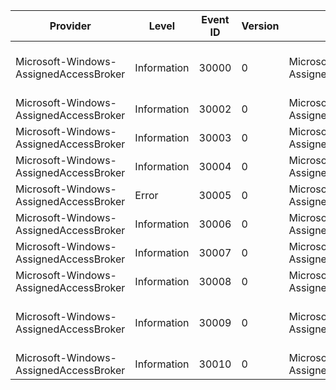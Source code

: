 Provider                                |  Level        |  Event ID  |  Version  |  Channel                                       |  Task                                   |  Opcode  |  Keyword  |  Message
----------------------------------------|---------------|------------|-----------|------------------------------------------------|-----------------------------------------|----------|-----------|---------------------------------------------------------------------------------------------------------
Microsoft-Windows-AssignedAccessBroker  |  Information  |  30000     |  0        |  Microsoft-Windows-AssignedAccessBroker/Admin  |  ActivateAssignedAccessApplication      |          |           |  Activated above lock app {AboveLockAppAUMID} using interface {InterfaceType} with return code {HResult}
Microsoft-Windows-AssignedAccessBroker  |  Information  |  30002     |  0        |  Microsoft-Windows-AssignedAccessBroker/Admin  |  WaitForAssignedAccessApplicationToDie  |          |           |
Microsoft-Windows-AssignedAccessBroker  |  Information  |  30003     |  0        |  Microsoft-Windows-AssignedAccessBroker/Admin  |  WaitForAssignedAccessApplicationToDie  |          |           |
Microsoft-Windows-AssignedAccessBroker  |  Information  |  30004     |  0        |  Microsoft-Windows-AssignedAccessBroker/Admin  |  CustomTask                             |          |           |  This is a custom event; see details for more information
Microsoft-Windows-AssignedAccessBroker  |  Error        |  30005     |  0        |  Microsoft-Windows-AssignedAccessBroker/Admin  |  LockFrameworkQueryTask                 |          |           |  Failed to get {Interface} with return code {HResult}
Microsoft-Windows-AssignedAccessBroker  |  Information  |  30006     |  0        |  Microsoft-Windows-AssignedAccessBroker/Admin  |  UnlockTask                             |          |           |
Microsoft-Windows-AssignedAccessBroker  |  Information  |  30007     |  0        |  Microsoft-Windows-AssignedAccessBroker/Admin  |  LockAppPidTask                         |          |           |  {Interface} failed with return code {HResult}
Microsoft-Windows-AssignedAccessBroker  |  Information  |  30008     |  0        |  Microsoft-Windows-AssignedAccessBroker/Admin  |  AbovelockToastTask                     |          |           |  Abovelock toast operation {Operation} failed with return code {HResult}
Microsoft-Windows-AssignedAccessBroker  |  Information  |  30009     |  0        |  Microsoft-Windows-AssignedAccessBroker/Admin  |  SetPowerManagerStatusTask              |          |           |  Set PowerRequestActiveLockScreenInternal request action {RequestAction}; returns code {HResult}
Microsoft-Windows-AssignedAccessBroker  |  Information  |  30010     |  0        |  Microsoft-Windows-AssignedAccessBroker/Admin  |  ClosePowerRequestHandleTask            |          |           |  Close power request handle returns {Result}